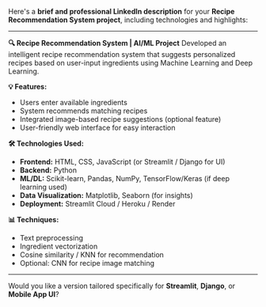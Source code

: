 Here's a **brief and professional LinkedIn description** for your **Recipe Recommendation System project**, including technologies and highlights:

---

**🔍 Recipe Recommendation System | AI/ML Project**
Developed an intelligent recipe recommendation system that suggests personalized recipes based on user-input ingredients using Machine Learning and Deep Learning.

**💡 Features:**

* Users enter available ingredients
* System recommends matching recipes
* Integrated image-based recipe suggestions (optional feature)
* User-friendly web interface for easy interaction

**🛠️ Technologies Used:**

* **Frontend:** HTML, CSS, JavaScript (or Streamlit / Django for UI)
* **Backend:** Python
* **ML/DL:** Scikit-learn, Pandas, NumPy, TensorFlow/Keras (if deep learning used)
* **Data Visualization:** Matplotlib, Seaborn (for insights)
* **Deployment:** Streamlit Cloud / Heroku / Render

**📊 Techniques:**

* Text preprocessing
* Ingredient vectorization
* Cosine similarity / KNN for recommendation
* Optional: CNN for recipe image matching

---

Would you like a version tailored specifically for **Streamlit**, **Django**, or **Mobile App UI**?

